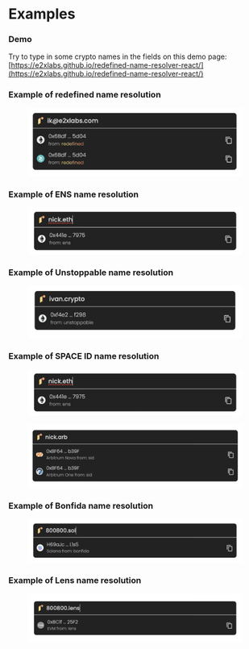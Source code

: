 # Examples

### Demo

Try to type in some crypto names in the fields on this demo page: [https://e2xlabs.github.io/redefined-name-resolver-react/](https://e2xlabs.github.io/redefined-name-resolver-react/)

### Example of redefined name resolution

<figure><img src="../.gitbook/assets/image (3) (1).png" alt=""><figcaption></figcaption></figure>

### Example of ENS name resolution

<figure><img src="../.gitbook/assets/image (5).png" alt=""><figcaption></figcaption></figure>

### Example of Unstoppable name resolution

<figure><img src="../.gitbook/assets/image (2).png" alt=""><figcaption></figcaption></figure>

### Example of SPACE ID name resolution

<figure><img src="../.gitbook/assets/image.png" alt=""><figcaption></figcaption></figure>

<figure><img src="../.gitbook/assets/image (1).png" alt=""><figcaption></figcaption></figure>

### Example of Bonfida name resolution

<figure><img src="../.gitbook/assets/image (4).png" alt=""><figcaption></figcaption></figure>

### Example of Lens name resolution

<figure><img src="../.gitbook/assets/image (6).png" alt=""><figcaption></figcaption></figure>
